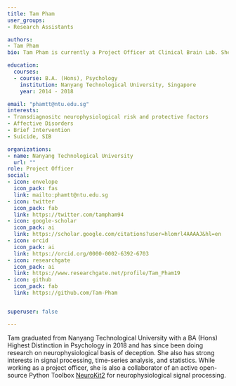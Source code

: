 ```yaml
---
title: Tam Pham
user_groups:
- Research Assistants

authors:
- Tam Pham
bio: Tam Pham is currently a Project Officer at Clinical Brain Lab. She is working on the neuroscience of deception.

education:
  courses:
  - course: B.A. (Hons), Psychology
    institution: Nanyang Technological University, Singapore
    year: 2014 - 2018

email: "phamtt@ntu.edu.sg"
interests:
- Transdiagnositc neurophysiological risk and protective factors
- Affective Disorders
- Brief Intervention
- Suicide, SIB

organizations:
- name: Nanyang Technological University
  url: ""
role: Project Officer
social:
- icon: envelope
  icon_pack: fas
  link: mailto:phamtt@ntu.edu.sg
- icon: twitter
  icon_pack: fab
  link: https://twitter.com/tampham94
- icon: google-scholar
  icon_pack: ai
  link: https://scholar.google.com/citations?user=hlomrl4AAAAJ&hl=en
- icon: orcid
  icon_pack: ai
  link: https://orcid.org/0000-0002-6392-6703
- icon: researchgate
  icon_pack: ai
  link: https://www.researchgate.net/profile/Tam_Pham19
- icon: github
  icon_pack: fab
  link: https://github.com/Tam-Pham


superuser: false

---
```


Tam graduated from Nanyang Technological University with a BA (Hons) Highest Distinction in Psychology in 2018 and has since been doing research on neurophysiological basis of deception. She also has strong interests in signal processing, time-series analysis, and statistics. While working as a project officer, she is also a collaborator of an active open-source Python Toolbox [NeuroKit2](https://github.com/neuropsychology/NeuroKit) for neurophysiological signal processing.
